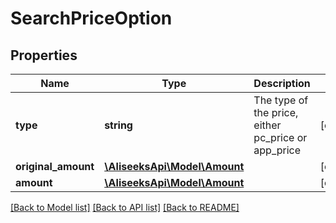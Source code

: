 # SearchPriceOption

## Properties
Name | Type | Description | Notes
------------ | ------------- | ------------- | -------------
**type** | **string** | The type of the price, either pc_price or app_price | [optional] 
**original_amount** | [**\AliseeksApi\Model\Amount**](Amount.md) |  | [optional] 
**amount** | [**\AliseeksApi\Model\Amount**](Amount.md) |  | [optional] 

[[Back to Model list]](../README.md#documentation-for-models) [[Back to API list]](../README.md#documentation-for-api-endpoints) [[Back to README]](../README.md)


